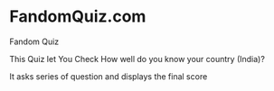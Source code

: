 # FandomQuiz.com

Fandom Quiz 

 This Quiz let You Check How well do you know your country (India)?

 It asks series of question and displays the final score